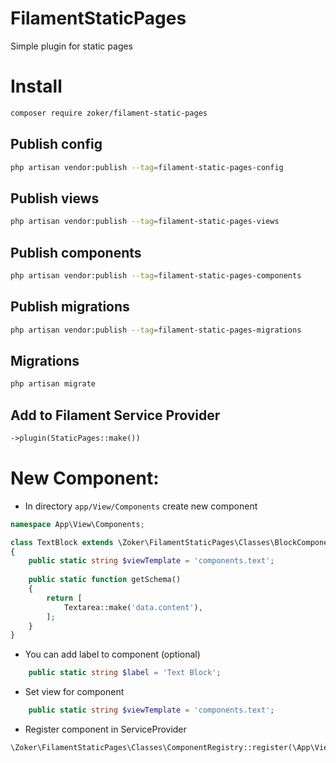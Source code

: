 # FilamentStaticPages
Simple plugin for static pages

# Install

```bash
composer require zoker/filament-static-pages
```

## Publish config

```bash
php artisan vendor:publish --tag=filament-static-pages-config
```

## Publish views

```bash
php artisan vendor:publish --tag=filament-static-pages-views
```

## Publish components

```bash
php artisan vendor:publish --tag=filament-static-pages-components
```

## Publish migrations

```bash
php artisan vendor:publish --tag=filament-static-pages-migrations
```

## Migrations

```bash
php artisan migrate
```

## Add to Filament Service Provider
```php
->plugin(StaticPages::make())
```

# New Component:

- In directory `app/View/Components` create new component
```php
namespace App\View\Components;

class TextBlock extends \Zoker\FilamentStaticPages\Classes\BlockComponent
{
    public static string $viewTemplate = 'components.text'; 
    
    public static function getSchema()
    {
        return [
            Textarea::make('data.content'),
        ];
    }
}

```

- You can add label to component (optional)
```php
    public static string $label = 'Text Block';
```

- Set view for component
```php
    public static string $viewTemplate = 'components.text';
```

- Register component in ServiceProvider
```php
\Zoker\FilamentStaticPages\Classes\ComponentRegistry::register(\App\View\Components\TextBlock::class, 'TextBlock');
```
